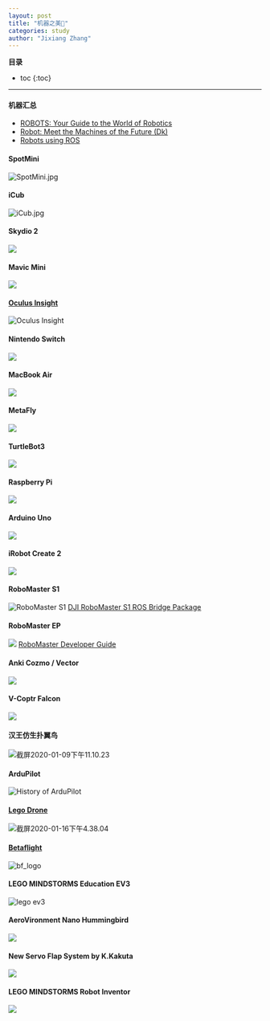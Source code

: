 ```yaml
---
layout: post
title: "机器之美🤖"
categories: study
author: "Jixiang Zhang"
---
```


**目录**

* toc
{:toc}
------

#### 机器汇总

- [ROBOTS: Your Guide to the World of Robotics](https://robots.ieee.org)
- [Robot: Meet the Machines of the Future (Dk)](https://www.amazon.co.uk/Robot-Meet-Machines-Future-Dk/dp/0241346754)
- [Robots using ROS](https://robots.ros.org/)

#### SpotMini
![SpotMini.jpg](https://i.loli.net/2019/12/22/ogBiM2wJmUsENTO.jpg)
#### iCub
![iCub.jpg](https://i.loli.net/2019/12/22/iLew1SVYymoBvXK.jpg)
#### Skydio 2
![](https://tva3.sinaimg.cn/large/d494c514ly1galix43ss6j20sg0g0dmv.jpg)
#### Mavic Mini
![](https://tvax2.sinaimg.cn/large/d494c514ly1galif3sa0aj20rs0rs7af.jpg)
#### [Oculus Insight](https://ai.facebook.com/blog/powered-by-ai-oculus-insight/)
![Oculus Insight](https://i.loli.net/2019/12/26/fSOAFNuJd9Hszpl.jpg)
#### Nintendo Switch
![](https://tva4.sinaimg.cn/large/d494c514ly1galien13jmj20xc0m8wgf.jpg)
#### MacBook Air
![](https://tvax4.sinaimg.cn/large/d494c514gy1galiad6972j20ty0hcabd.jpg)
#### MetaFly
![](https://tvax1.sinaimg.cn/large/d494c514gy1gali7z8kb5j21740o9ju0.jpg)
#### TurtleBot3
![](https://tvax4.sinaimg.cn/large/d494c514ly1galigh1j7uj20n50bptfd.jpg)
#### Raspberry Pi
![](https://tvax2.sinaimg.cn/large/d494c514ly1galih8su0lj20xc0m67wh.jpg)
#### Arduino Uno
![](https://tva2.sinaimg.cn/large/d494c514ly1galiiawza4j21jc14r4c0.jpg)
#### iRobot Create 2
![](https://tvax1.sinaimg.cn/large/d494c514ly1galijvut6vj218g0rsqey.jpg)
#### RoboMaster S1
![RoboMaster S1](https://tvax1.sinaimg.cn/large/d494c514ly1gamvh5j6zaj21xg1xgn7d.jpg)
[DJI RoboMaster S1 ROS Bridge Package](https://github.com/RoboMasterS1Challenge/robomaster_s1_can_hack)
#### RoboMaster EP
![](https://tvax4.sinaimg.cn/large/d494c514ly1gco0x10b81j20y70j8e66.jpg)
[RoboMaster Developer Guide](https://robomaster-dev.readthedocs.io/zh_CN/latest/index.html#)
#### Anki Cozmo / Vector
![](https://tva4.sinaimg.cn/large/d494c514ly1gan155fwroj20t60dvdgy.jpg)
#### V-Coptr Falcon
![](https://tvax4.sinaimg.cn/large/d494c514ly1gaqpjqdsdkj20rs0ijwft.jpg)
#### 汉王仿生扑翼鸟
![截屏2020-01-09下午11.10.23](https://tva3.sinaimg.cn/large/d494c514ly1gaqpq2120lj2138174npe.jpg)
#### ArduPilot
![History of ArduPilot](https://tvax1.sinaimg.cn/large/d494c514ly1gaqlp88gwmj20m809pwf6.jpg)
#### [Lego Drone](https://www.youtube.com/watch?v=wUVvQk7XLd4)
![截屏2020-01-16下午4.38.04](https://tva3.sinaimg.cn/large/d494c514gy1gayi09rjqyj21z418gqv7.jpg)
#### [Betaflight](https://github.com/betaflight/betaflight)
![bf_logo](https://tvax3.sinaimg.cn/large/d494c514gy1gayi0a7k9qj20oa05kq3n.jpg)
#### LEGO MINDSTORMS Education EV3
![lego ev3](https://tva4.sinaimg.cn/large/d494c514gy1gayi0900lij20hs0hswgl.jpg)
#### AeroVironment Nano Hummingbird
![](https://tvax4.sinaimg.cn/large/d494c514gy1gazd2rhex9j20go0ezwge.jpg)
#### New Servo Flap System by K.Kakuta
[![](http://kakutaclinic.life.coocan.jp/image2094.jpg)](https://www.youtube.com/watch?v=59jjqsiCTBw)
#### LEGO MINDSTORMS Robot Inventor
![](https://i.pcmag.com/imagery/reviews/04zMkbHynkLyz3nQaI5PAKy-6..v1602523749.jpg)